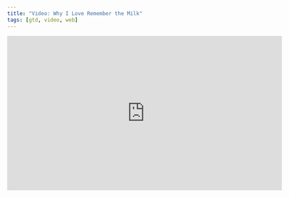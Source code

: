 ```yaml
---
title: "Video: Why I Love Remember the Milk"
tags: [gtd, video, web]
---
```


<div class="video vimeo wide"><iframe src="http://player.vimeo.com/video/2480690?title=0&amp;byline=0&amp;portrait=0&amp;color=f05b35" width="640" height="360" frameborder="0"></iframe></div>
